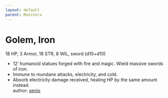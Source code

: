 ```yaml
---
layout: default
parent: Monsters 
--- 
```

# Golem, Iron
18 HP, 3 Armor, 18 STR, 8 WIL, sword (d10+d10)  
- 12’ humanoid statues forged with fire and magic.   Wield massive swords of iron.  
- Immune to mundane attacks, electricity, and cold.  
- Absorb electricity damage received, healing HP by the same amount instead.  
author: [xenio](https://xenioinabottle.blogspot.com/2021/02/classic-monsters-for-cairnito-part-1.html) 
